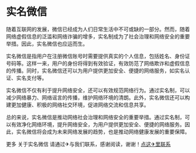 # 实名微信

随着互联网的发展，微信已经成为人们日常生活中不可或缺的一部分。然而，随着网络虚假信息的泛滥和网络诈骗的增多，实名制成为了社会治理和网络安全的重要举措。因此，实名微信也应运而生。

实名微信是指用户在注册微信账号时需要提供真实的个人信息，包括姓名、身份证号码等。这样一来，用户的身份将得到有效验证，有效防范了网络欺诈和虚假信息的传播。同时，实名微信还可以为用户提供更加安全、便捷的网络服务，如实名认证、实名支付等。

实名微信不仅有利于提升网络安全，还可以有效规范网络行为。通过实名制，可以减少网络暴力、网络谣言的传播，维护网络环境的清朗。此外，实名微信还可以构建更加健康、积极的网络社交环境，促进网络交流和信息共享。

总的来说，实名微信是推动网络社会治理和网络安全的重要举措。通过实名制，可以有效净化网络环境，提升网络安全，为用户提供更加安全、便捷的网络服务。因此，实名微信将会成为未来网络发展的趋势，也是推动网络健康发展的重要保障。

更多 关于实名微信 请通过✈与我们联系，感谢阅读，谢谢！[点这✈里联系](https://ss.k02.cc)